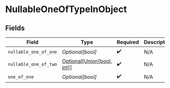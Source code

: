 # NullableOneOfTypeInObject


## Fields

| Field                                                                                              | Type                                                                                               | Required                                                                                           | Description                                                                                        |
| -------------------------------------------------------------------------------------------------- | -------------------------------------------------------------------------------------------------- | -------------------------------------------------------------------------------------------------- | -------------------------------------------------------------------------------------------------- |
| `nullable_one_of_one`                                                                              | *Optional[bool]*                                                                                   | :heavy_check_mark:                                                                                 | N/A                                                                                                |
| `nullable_one_of_two`                                                                              | [Optional[Union[bool, int]]](undefined/models/shared/nullableoneoftypeinobjectnullableoneoftwo.md) | :heavy_check_mark:                                                                                 | N/A                                                                                                |
| `one_of_one`                                                                                       | *Optional[bool]*                                                                                   | :heavy_check_mark:                                                                                 | N/A                                                                                                |